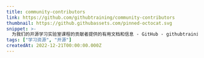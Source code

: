 ```yaml
---
title: community-contributors
link: https://github.com/githubtraining/community-contributors
thumbnail: https://github.githubassets.com/pinned-octocat.svg
snippet: >-
  为我们的开源学习实验室课程的贡献者提供的有用文档和信息 - GitHub - githubtraining/community-contributors：为我们的开源学习实验室课程的贡献者提供的有用文档和信息
tags: ["学习资源", "开源"]
createdAt: 2022-12-21T00:00:00.000Z
---
```

